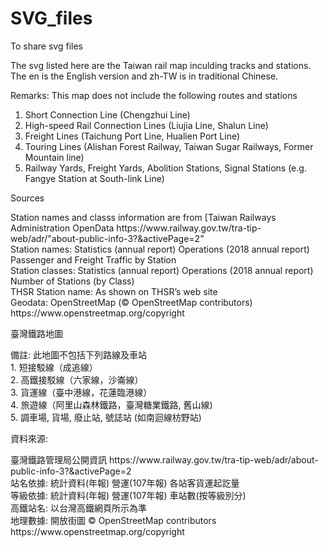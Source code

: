 # SVG_files
<p>To share svg files<p>
The svg listed here are the Taiwan rail map inculding tracks and stations. The en is the English version and zh-TW is in traditional Chinese.

Remarks:
This map does not include the following routes and stations
1.	Short Connection Line (Chengzhui Line)
2.	High-speed Rail Connection Lines (Liujia Line, Shalun Line)
3.	Freight Lines (Taichung Port Line, Hualien Port Line)
4.	Touring Lines (Alishan Forest Railway, Taiwan Sugar Railways, Former Mountain line)
5.	Railway Yards, Freight Yards, Abolition Stations, Signal Stations (e.g. Fangye Station at South-link Line)

<p>Sources<p>
Station names and classs information are from [Taiwan Railways Administration OpenData
  https://www.railway.gov.tw/tra-tip-web/adr/"about-public-info-3?&activePage=2"<br/>
Station names:  Statistics (annual report) Operations (2018 annual report) Passenger and Freight Traffic by Station<br/>
Station classes:  Statistics (annual report) Operations (2018 annual report) Number of Stations (by Class)<br/>
THSR Station name: As shown on THSR’s web site<br/>
Geodata:        OpenStreetMap (© OpenStreetMap contributors)
                https://www.openstreetmap.org/copyright<br />

<p>臺灣鐵路地圖<p>
備註:
此地圖不包括下列路線及車站<br/>
1.	短接駁線（成追線）<br/>
2.	高鐵接駁線（六家線，沙崙線）<br/>
3.	貨運線（臺中港線，花蓮臨港線）<br/>
4.	旅遊線（阿里山森林鐵路，臺灣糖業鐵路, 舊山線)<br/>
5.	調車場, 貨場, 廢止站, 號誌站 (如南迴線枋野站)<br/>

<p>資料來源:<p>
臺灣鐵路管理局公開資訊
         https://www.railway.gov.tw/tra-tip-web/adr/about-public-info-3?&activePage=2<br/>
站名依據:	統計資料(年報) 營運(107年報) 各站客貨運起訖量<br/>
等級依據:	統計資料(年報) 營運(107年報) 車站數(按等級別分)<br/>
高鐵站名: 以台灣高鐵網頁所示為準<br/>
地理數據:	開放街圖 	© OpenStreetMap contributors
         https://www.openstreetmap.org/copyright <br/>


